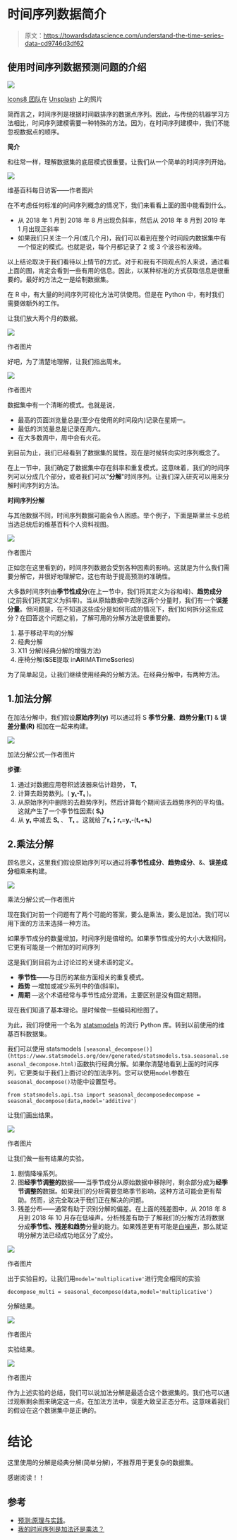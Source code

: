 # 时间序列数据简介

> 原文：<https://towardsdatascience.com/understand-the-time-series-data-cd9746d3df62>

## 使用时间序列数据预测问题的介绍

![](img/e857295bad500890ade0ff191ca1b0a5.png)

[Icons8 团队](https://unsplash.com/@icons8?utm_source=medium&utm_medium=referral)在 [Unsplash](https://unsplash.com?utm_source=medium&utm_medium=referral) 上的照片

简而言之，时间序列是根据时间戳排序的数据点序列。因此，与传统的机器学习方法相比，时间序列建模需要一种特殊的方法。因为，在时间序列建模中，我们不能忽视数据点的顺序。

**简介**

和往常一样，理解数据集的底层模式很重要。让我们从一个简单的时间序列开始。

![](img/bf052dbdd8ca605e05b54b3e09f7fc58.png)

维基百科每日访客——作者图片

在不考虑任何标准的时间序列概念的情况下，我们来看看上面的图中能看到什么。

*   从 2018 年 1 月到 2018 年 8 月出现负斜率，然后从 2018 年 8 月到 2019 年 1 月出现正斜率
*   如果我们只关注一个月(或几个月)，我们可以看到在整个时间段内数据集中有一个恒定的模式。也就是说，每个月都记录了 2 或 3 个波谷和波峰。

以上结论取决于我们看待以上情节的方式。对于和我有不同观点的人来说，通过看上面的图，肯定会看到一些有用的信息。因此，以某种标准的方式获取信息是很重要的。最好的方法之一是绘制数据集。

在 R 中，有大量的时间序列可视化方法可供使用。但是在 Python 中，有时我们需要做额外的工作。

让我们放大两个月的数据。

![](img/2c989d32788ad36c58638e11e8c7a6fe.png)

作者图片

好吧，为了清楚地理解，让我们指出周末。

![](img/a73edfa748baad8c707b34be07116286.png)

作者图片

数据集中有一个清晰的模式。也就是说，

*   最高的页面浏览量总是(至少在使用的时间段内)记录在星期一。
*   最低的浏览量总是记录在周六。
*   在大多数周中，周中会有火花。

到目前为止，我们已经看到了数据集的属性。现在是时候转向实时序列概念了。

在上一节中，我们确定了数据集中存在斜率和重复模式。这意味着，我们的时间序列可以分成几个部分，或者我们可以"**分解**"时间序列。让我们深入研究可以用来分解时间序列的方法。

**时间序列分解**

与其他数据不同，时间序列数据可能会令人困惑。举个例子，下面是斯里兰卡总统当选总统后的维基百科个人资料视图。

![](img/3baf7f712663288d6a59f5a04a7398fe.png)

作者图片

正如您在这里看到的，时间序列数据会受到各种因素的影响。这就是为什么我们需要分解它，并很好地理解它。这也有助于提高预测的准确性。

大多数时间序列由**季节性成分**(在上一节中，我们将其定义为谷和峰)、**趋势成分**(之前我们将其定义为斜率)。当从原始数据中去除这两个分量时，我们有一个**误差分量**。但问题是，在不知道这些成分是如何形成的情况下，我们如何拆分这些成分？在回答这个问题之前，了解可用的分解方法是很重要的。

1.  基于移动平均的分解
2.  经典分解
3.  X11 分解(经典分解的增强方法)
4.  座椅分解(**S**S**E**提取 in**A**RIMA**T**ime**S**series)

为了简单起见，让我们继续使用经典的分解方法。在经典分解中，有两种方法。

## 1.加法分解

在加法分解中，我们假设**原始序列(y)** 可以通过将 S **季节分量**、**趋势分量(T)** & **误差分量(R)** 相加在一起来构建。

![](img/e77f566e886c763ea9d4f2c73f3b7c46.png)

加法分解公式—作者图片

**步骤:**

1.  通过对数据应用卷积滤波器来估计趋势， **Tₜ**
2.  计算去趋势数列。( **yₜ-Tₜ** )。
3.  从原始序列中删除的去趋势序列，然后计算每个期间该去趋势序列的平均值。这就产生了一个季节性因素( **Sₜ)**
4.  从 **yₜ** 中减去 **Sₜ** 、 **Tₜ** 。这就给了**rₜ；rₜ**=**yₜ**-(**tₜ**+**sₜ**)

## 2.乘法分解

顾名思义，这里我们假设原始序列可以通过将**季节性成分**、**趋势成分**、&、**误差成分**相乘来构建。

![](img/a582393be88dddcdf0f3ff5759a903a1.png)

乘法分解公式—作者图片

现在我们对前一个问题有了两个可能的答案，要么是乘法，要么是加法。我们可以用下面的方法来选择一种方法。

如果季节成分的数量增加，时间序列是倍增的。如果季节性成分的大小大致相同，它更有可能是一个附加的时间序列

这是我们到目前为止讨论过的关键术语的定义。

*   **季节性**——与日历的某些方面相关的重复模式。
*   **趋势** —增加或减少系列中的值(斜率)。
*   **周期** —这个术语经常与季节性成分混淆。主要区别是没有固定期限。

现在我们知道了基本理论。是时候做一些编码和绘图了。

为此，我们将使用一个名为 [statsmodels](https://www.statsmodels.org/dev/index.html) 的流行 Python 库。转到以前使用的维基百科数据集。

我们可以使用 statsmodels [](https://www.statsmodels.org/dev/generated/statsmodels.tsa.seasonal.seasonal_decompose.html)`[seasonal_decompose()](https://www.statsmodels.org/dev/generated/statsmodels.tsa.seasonal.seasonal_decompose.html)`函数执行经典分解。如果你清楚地看到上面的时间序列，它更类似于我们上面讨论的加法序列。您可以使用`model`参数在`seasonal_decompose()`功能中设置型号。

```
from statsmodels.api.tsa import seasonal_decomposedecompose = seasonal_decompose(data,model='additive')
```

让我们画出结果。

![](img/4aaf7f76d1a1727b04549ed69c65550b.png)

作者图片

让我们做一些有结果的实验。

1.  剧情降噪系列。
2.  图**经季节调整的**数据——当季节成分从原始数据中移除时，剩余部分成为**经季节调整的**数据。如果我们的分析需要忽略季节影响，这种方法可能会更有帮助。然而，这完全取决于我们正在解决的问题。
3.  残差分布——通常有助于识别分解的偏差。在上面的残差图中，从 2018 年 8 月到 2018 年 10 月存在低噪声。分析残差有助于了解我们的分解方法将数据分成**季节性、残差和趋势**分量的能力。如果残差更有可能是[白噪声](https://machinelearningmastery.com/white-noise-time-series-python/#:~:text=A%20time%20series%20is%20white%20noise%20if%20the%20variables%20are,other%20values%20in%20the%20series.)，那么就证明分解方法已经成功地区分了成分。

![](img/3c4f7e46cc596148f342457461ae831f.png)

作者图片

出于实验目的，让我们用`model='multiplicative'`进行完全相同的实验

```
decompose_multi = seasonal_decompose(data,model='multiplicative')
```

分解结果。

![](img/2076d8b4b53e952a9e47e8d84e9afcff.png)

作者图片

实验结果。

![](img/0de943525ead03accb1faa4e1f35fcbc.png)

作者图片

作为上述实验的总结，我们可以说加法分解是最适合这个数据集的。我们也可以通过观察剩余图来确定这一点。在加法方法中，误差大致呈正态分布。这意味着我们的假设在这个数据集中是正确的。

# 结论

这里使用的分解是经典分解(简单分解)，不推荐用于更复杂的数据集。

感谢阅读！！

## 参考

*   [预测:原理与实践](https://otexts.com/fpp2/)。
*   [我的时间序列是加法还是乘法？](https://www.r-bloggers.com/2017/02/is-my-time-series-additive-or-multiplicative/)